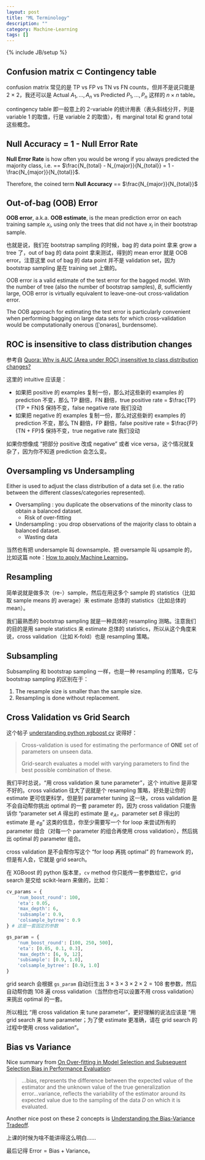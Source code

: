 ```yaml
---
layout: post
title: "ML Terminology"
description: ""
category: Machine-Learning
tags: []
---
```

{% include JB/setup %}

## Confusion matrix $\subset$ Contingency table

confusion matrix 常见的是 TP vs FP vs TN vs FN counts，但并不是说只能是 2 $\times$ 2，我还可以是 Actual $A_1,\dots,A_n$ vs Predicted $P_1,\dots,P_n$ 这样的 $n \times n$ table。

contingency table 即一般意上的 2-variable 的统计用表（表头斜线分开，列是 variable 1 的取值，行是 variable 2 的取值），有 marginal total 和 grand total 这些概念。

## Null Accuracy = 1 - Null Error Rate

**Null Error Rate** is how often you would be wrong if you always predicted the majority class, i.e. == $\frac{N_{total} - N_{major}}{N_{total}} = 1 - \frac{N_{major}}{N_{total}}$.

Therefore, the coined term **Null Accuracy** == $\frac{N_{major}}{N_{total}}$

## Out-of-bag (OOB) Error

**OOB error**, a.k.a. **OOB estimate**, is the mean prediction error on each training sample $x_i$, using only the trees that did not have $x_i$ in their bootstrap sample.

也就是说，我们在 bootstrap sampling 的时候，bag 的 data point 拿来 grow a tree 了，out of bag 的 data point 拿来测试，得到的 mean error 就是 OOB error。注意这里 out of bag 的 data point 并不是 validation set，因为 bootstrap sampling 是在 training set 上做的。

OOB error is a valid estimate of the test error for the bagged model. With the number of tree (also the number of bootstrap samples), $B$, sufficiently large, OOB error is virtually equivalent to leave-one-out cross-validation error.

The OOB approach for estimating the test error is particularly convenient when performing bagging on large data sets for which cross-validation would be computationally onerous ([ˈɒnərəs], burdensome).

## ROC is insensitive to class distribution changes

参考自 [Quora: Why is AUC (Area under ROC) insensitive to class distribution changes?](https://www.quora.com/Why-is-AUC-Area-under-ROC-insensitive-to-class-distribution-changes)

这里的 intuitive 应该是：

- 如果把 positive 的 examples 复制一份，那么对这些新的 examples 的 prediction 不变，那么 TP 翻倍，FN 翻倍，true positive rate = $\frac{TP}{TP + FN}$ 保持不变，false negative rate 我们没动
- 如果把 negative 的 examples 复制一份，那么对这些新的 examples 的 prediction 不变，那么 TN 翻倍，FP 翻倍，false positive rate = $\frac{FP}{TN + FP}$ 保持不变，true negative rate 我们没动

如果你想像成 “把部分 positive 改成 negative” 或者 vice versa，这个情况就复杂了，因为你不知道 prediction 会怎么变。

## Oversampling vs Undersampling

Either is used to adjust the class distribution of a data set (i.e. the ratio between the different classes/categories represented).

- Oversampling : you duplicate the observations of the minority class to obtain a balanced dataset.
    - Risk of over-fitting
- Undersampling : you drop observations of the majority class to obtain a balanced dataset.
    - Wasting data

当然也有把 undersample 叫 downsample、把 oversample 叫 upsample 的，比如这篇 note：[How to apply Machine Learning](http://www.cs.cmu.edu/~16831-f14/notes/F11/16831_lecture23_ss1.pdf)。

## Resampling

简单说就是做多次（re-）sample，然后在用这多个 sample 的 statistics（比如取 sample means 的 average）来 estimate 总体的 statistics（比如总体的 mean）。

我们最熟悉的 bootstrap sampling 就是一种具体的 resampling 测略。注意我们的目的是用 sample statistics 来 estimate 总体的 statistics，所以从这个角度来说，cross validation（比如 K-fold）也是 resampling 策略。

## Subsampling

Subsampling 和 bootstrap sampling 一样，也是一种 resampling 的策略，它与 bootstrap sampling 的区别在于：

1. The resample size is smaller than the sample size.
1. Resampling is done without replacement.

## Cross Validation vs Grid Search

这个帖子 [understanding python xgboost cv](http://stackoverflow.com/a/34483222) 说得好：

> Cross-validation is used for estimating the performance of **ONE** set of parameters on unseen data.  
> <!-- -->  
> Grid-search evaluates a model with varying parameters to find the best possible combination of these.  

我们平时总说，“用 cross validation 来 tune parameter”，这个 intuitive 是非常不好的。cross validation 往大了说就是个 resampling 策略，好处是让你的 estimate 更可信更科学，但是到 parameter tuning 这一块，cross validation 是不会自动帮你挑出 optimal 的一套 parameter 的，因为 cross validation 只能告诉你 “parameter set $A$ 得出的 estimate 是 $e_A$，parameter set $B$ 得出的 estimate 是 $e_B$” 这类的信息，你至少需要写一个 for loop 来尝试所有的 parameter 组合（对每一个 parameter 的组合再使用 cross validation），然后挑出 optimal 的 parameter 组合。

cross validation 是不会帮你写这个 “for loop 再挑 optimal” 的 framework 的，但是有人会，它就是 grid search。

在 XGBoost 的 python 版本里，`cv` method 你只能传一套参数给它，grid search 是交给 scikit-learn 来做的，比如：

```python
cv_params = {
    'num_boost_round': 100,
    'eta': 0.05,
    'max_depth': 6,
    'subsample': 0.9,
    'colsample_bytree': 0.9
} # 这是一套固定的参数

gs_param = {
    'num_boost_round': [100, 250, 500],
    'eta': [0.05, 0.1, 0.3],
    'max_depth': [6, 9, 12],
    'subsample': [0.9, 1.0],
    'colsample_bytree': [0.9, 1.0]
}
```

grid search 会根据 `gs_param` 自动衍生出 $3 \times 3 \times 3 \times 2 \times 2 = 108$ 套参数，然后自动帮你跑 108 遍 cross validation（当然你也可以设置不用 cross validation）来挑出 optimal 的一套。

所以相比 “用 cross validation 来 tune parameter”，更好理解的说法应该是 “用 grid search 来 tune parameter；为了使 estimate 更准确，请在 grid search 的过程中使用 cross validation”。
 
## Bias vs Variance

Nice summary from [On Over-fitting in Model Selection and Subsequent Selection Bias in Performance Evaluation](http://dl.acm.org/citation.cfm?id=1756006.1859921):

>  ...bias, represents the difference between the expected value of the estimator and the unknown value of the true generalization error...variance, reflects the variability of the estimator around its expected value due to the sampling of the data $D$ on which it is evaluated. 

Another nice post on these 2 concepts is [Understanding the Bias-Variance Tradeoff](http://scott.fortmann-roe.com/docs/BiasVariance.html).

上课的时候为啥不能讲得这么明白……

最后记得 $\text{Error} = \text{Bias} + \text{Variance}$。